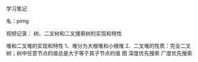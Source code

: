 学习笔记

名：pimg

视频记录：
树、二叉树和二叉搜索树的实现和特性

堆和二叉堆的实现和特性
1、堆分为大根堆和小根堆
2、二叉堆的性质：完全二叉树；树中任意节点的值总是大于等于其子节点的值
图
深度优先搜索
广度优先搜索